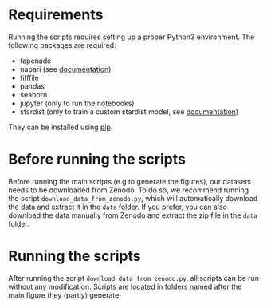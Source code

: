 # Requirements

Running the scripts requires setting up a proper Python3 environment. The following packages are required:
 - tapenade
 - napari (see [documentation](https://napari.org/dev/tutorials/fundamentals/installation.html))
 - tifffile
 - pandas
 - seaborn
 - jupyter (only to run the notebooks)
 - stardist (only to train a custom stardist model, see [documentation](https://stardist.net/))

They can be installed using [pip](https://pip.pypa.io/en/stable/getting-started/).

# Before running the scripts

Before running the main scripts (e.g to generate the figures), our datasets needs to be downloaded from Zenodo. 
To do so, we recommend running the script `download_data_from_zenodo.py`, which will automatically download the data and extract it in the `data` folder.
If you prefer, you can also download the data manually from Zenodo and extract the zip file in the `data` folder.

# Running the scripts

After running the script `download_data_from_zenodo.py`, all scripts can be run without any modification. Scripts are located in folders named after the main figure they (partly) generate.


